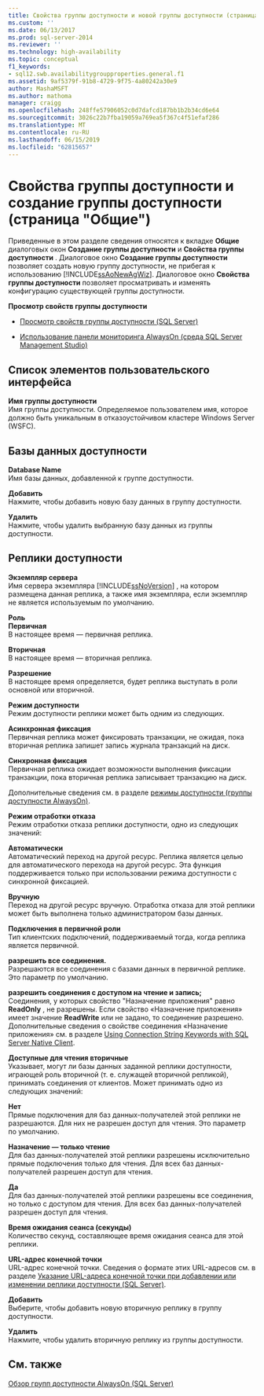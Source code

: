 ```yaml
---
title: Свойства группы доступности и новой группы доступности (страница "Общие") | Документация Майкрософт
ms.custom: ''
ms.date: 06/13/2017
ms.prod: sql-server-2014
ms.reviewer: ''
ms.technology: high-availability
ms.topic: conceptual
f1_keywords:
- sql12.swb.availabilitygroupproperties.general.f1
ms.assetid: 9af5379f-91b8-4729-9f75-4a80242a30e9
author: MashaMSFT
ms.author: mathoma
manager: craigg
ms.openlocfilehash: 248ffe57906052c0d7dafcd187bb1b2b34cd6e64
ms.sourcegitcommit: 3026c22b7fba19059a769ea5f367c4f51efaf286
ms.translationtype: MT
ms.contentlocale: ru-RU
ms.lasthandoff: 06/15/2019
ms.locfileid: "62815657"
---
```

# <a name="availability-group-properties-and-new-availability-group-general-page"></a>Свойства группы доступности и создание группы доступности (страница "Общие")
  Приведенные в этом разделе сведения относятся к вкладке **Общие** диалоговых окон **Создание группы доступности** и **Свойства группы доступности** .  Диалоговое окно **Создание группы доступности** позволяет создать новую группу доступности, не прибегая к использованию [!INCLUDE[ssAoNewAgWiz](../../../includes/ssaonewagwiz-md.md)]. Диалоговое окно **Свойства группы доступности** позволяет просматривать и изменять конфигурацию существующей группы доступности.  
  
 **Просмотр свойств группы доступности**  
  
-   [Просмотр свойств группы доступности (SQL Server)](view-availability-group-properties-sql-server.md)  
  
-   [Использование панели мониторинга AlwaysOn (среда SQL Server Management Studio)](use-the-always-on-dashboard-sql-server-management-studio.md)  
  
## <a name="uielement-list"></a>Список элементов пользовательского интерфейса  
 **Имя группы доступности**  
 Имя группы доступности. Определяемое пользователем имя, которое должно быть уникальным в отказоустойчивом кластере Windows Server (WSFC).  
  
## <a name="availability-databases"></a>Базы данных доступности  
 **Database Name**  
 Имя базы данных, добавленной к группе доступности.  
  
 **Добавить**  
 Нажмите, чтобы добавить новую базу данных в группу доступности.  
  
 **Удалить**  
 Нажмите, чтобы удалить выбранную базу данных из группы доступности.  
  
## <a name="availability-replicas"></a>Реплики доступности  
 **Экземпляр сервера**  
 Имя сервера экземпляра [!INCLUDE[ssNoVersion](../../../includes/ssnoversion-md.md)] , на котором размещена данная реплика, а также имя экземпляра, если экземпляр не является используемым по умолчанию.  
  
 **Роль**  
 **Первичная**  
 В настоящее время — первичная реплика.  
  
 **Вторичная**  
 В настоящее время — вторичная реплика.  
  
 **Разрешение**  
 В настоящее время определяется, будет реплика выступать в роли основной или вторичной.  
  
 **Режим доступности**  
 Режим доступности реплики может быть одним из следующих.  
  
 **Асинхронная фиксация**  
 Первичная реплика может фиксировать транзакции, не ожидая, пока вторичная реплика запишет запись журнала транзакций на диск.  
  
 **Синхронная фиксация**  
 Первичная реплика ожидает возможности выполнения фиксации транзакции, пока вторичная реплика записывает транзакцию на диск.  
  
 Дополнительные сведения см. в разделе [режимы доступности (группы доступности AlwaysOn)](availability-modes-always-on-availability-groups.md).  
  
 **Режим отработки отказа**  
 Режим отработки отказа реплики доступности, одно из следующих значений:  
  
 **Автоматически**  
 Автоматический переход на другой ресурс. Реплика является целью для автоматического перехода на другой ресурс. Эта функция поддерживается только при использовании режима доступности с синхронной фиксацией.  
  
 **Вручную**  
 Переход на другой ресурс вручную. Отработка отказа для этой реплики может быть выполнена только администратором базы данных.  
  
 **Подключения в первичной роли**  
 Тип клиентских подключений, поддерживаемый тогда, когда реплика является первичной.  
  
 **разрешить все соединения.**  
 Разрешаются все соединения с базами данных в первичной реплике. Это параметр по умолчанию.  
  
 **разрешить соединения с доступом на чтение и запись;**  
 Соединения, у которых свойство "Назначение приложения" равно **ReadOnly** , не разрешены. Если свойство «Назначение приложения» имеет значение **ReadWrite** или не задано, то соединение разрешено. Дополнительные сведения о свойстве соединения «Назначение приложения» см. в разделе [Using Connection String Keywords with SQL Server Native Client](../../../relational-databases/native-client/applications/using-connection-string-keywords-with-sql-server-native-client.md).  
  
 **Доступные для чтения вторичные**  
 Указывает, могут ли базы данных заданной реплики доступности, играющей роль вторичной (т. е. служащей вторичной репликой), принимать соединения от клиентов. Может принимать одно из следующих значений:  
  
 **Нет**  
 Прямые подключения для баз данных-получателей этой реплики не разрешаются. Для них не разрешен доступ для чтения. Это параметр по умолчанию.  
  
 **Назначение — только чтение**  
 Для баз данных-получателей этой реплики разрешены исключительно прямые подключения только для чтения. Для всех баз данных-получателей разрешен доступ для чтения.  
  
 **Да**  
 Для баз данных-получателей этой реплики разрешены все соединения, но только с доступом для чтения. Для всех баз данных-получателей разрешен доступ для чтения.  
  
 **Время ожидания сеанса (секунды)**  
 Количество секунд, составляющее время ожидания сеанса для этой реплики.  
  
 **URL-адрес конечной точки**  
 URL-адрес конечной точки. Сведения о формате этих URL-адресов см. в разделе [Указание URL-адреса конечной точки при добавлении или изменении реплики доступности (SQL Server)](specify-endpoint-url-adding-or-modifying-availability-replica.md).  
  
 **Добавить**  
 Выберите, чтобы добавить новую вторичную реплику в группу доступности.  
  
 **Удалить**  
 Нажмите, чтобы удалить вторичную реплику из группы доступности.  
  
## <a name="see-also"></a>См. также  
 [Обзор групп доступности AlwaysOn &#40;SQL Server&#41;](overview-of-always-on-availability-groups-sql-server.md)  
  
  
